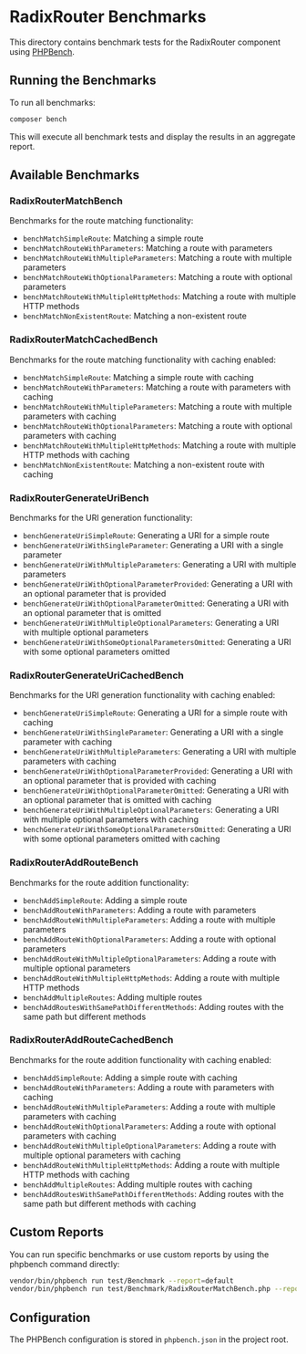 # RadixRouter Benchmarks

This directory contains benchmark tests for the RadixRouter component using [PHPBench](https://github.com/phpbench/phpbench).

## Running the Benchmarks

To run all benchmarks:

```bash
composer bench
```

This will execute all benchmark tests and display the results in an aggregate report.

## Available Benchmarks

### RadixRouterMatchBench

Benchmarks for the route matching functionality:

- `benchMatchSimpleRoute`: Matching a simple route
- `benchMatchRouteWithParameters`: Matching a route with parameters
- `benchMatchRouteWithMultipleParameters`: Matching a route with multiple parameters
- `benchMatchRouteWithOptionalParameters`: Matching a route with optional parameters
- `benchMatchRouteWithMultipleHttpMethods`: Matching a route with multiple HTTP methods
- `benchMatchNonExistentRoute`: Matching a non-existent route

### RadixRouterMatchCachedBench

Benchmarks for the route matching functionality with caching enabled:

- `benchMatchSimpleRoute`: Matching a simple route with caching
- `benchMatchRouteWithParameters`: Matching a route with parameters with caching
- `benchMatchRouteWithMultipleParameters`: Matching a route with multiple parameters with caching
- `benchMatchRouteWithOptionalParameters`: Matching a route with optional parameters with caching
- `benchMatchRouteWithMultipleHttpMethods`: Matching a route with multiple HTTP methods with caching
- `benchMatchNonExistentRoute`: Matching a non-existent route with caching

### RadixRouterGenerateUriBench

Benchmarks for the URI generation functionality:

- `benchGenerateUriSimpleRoute`: Generating a URI for a simple route
- `benchGenerateUriWithSingleParameter`: Generating a URI with a single parameter
- `benchGenerateUriWithMultipleParameters`: Generating a URI with multiple parameters
- `benchGenerateUriWithOptionalParameterProvided`: Generating a URI with an optional parameter that is provided
- `benchGenerateUriWithOptionalParameterOmitted`: Generating a URI with an optional parameter that is omitted
- `benchGenerateUriWithMultipleOptionalParameters`: Generating a URI with multiple optional parameters
- `benchGenerateUriWithSomeOptionalParametersOmitted`: Generating a URI with some optional parameters omitted

### RadixRouterGenerateUriCachedBench

Benchmarks for the URI generation functionality with caching enabled:

- `benchGenerateUriSimpleRoute`: Generating a URI for a simple route with caching
- `benchGenerateUriWithSingleParameter`: Generating a URI with a single parameter with caching
- `benchGenerateUriWithMultipleParameters`: Generating a URI with multiple parameters with caching
- `benchGenerateUriWithOptionalParameterProvided`: Generating a URI with an optional parameter that is provided with caching
- `benchGenerateUriWithOptionalParameterOmitted`: Generating a URI with an optional parameter that is omitted with caching
- `benchGenerateUriWithMultipleOptionalParameters`: Generating a URI with multiple optional parameters with caching
- `benchGenerateUriWithSomeOptionalParametersOmitted`: Generating a URI with some optional parameters omitted with caching

### RadixRouterAddRouteBench

Benchmarks for the route addition functionality:

- `benchAddSimpleRoute`: Adding a simple route
- `benchAddRouteWithParameters`: Adding a route with parameters
- `benchAddRouteWithMultipleParameters`: Adding a route with multiple parameters
- `benchAddRouteWithOptionalParameters`: Adding a route with optional parameters
- `benchAddRouteWithMultipleOptionalParameters`: Adding a route with multiple optional parameters
- `benchAddRouteWithMultipleHttpMethods`: Adding a route with multiple HTTP methods
- `benchAddMultipleRoutes`: Adding multiple routes
- `benchAddRoutesWithSamePathDifferentMethods`: Adding routes with the same path but different methods

### RadixRouterAddRouteCachedBench

Benchmarks for the route addition functionality with caching enabled:

- `benchAddSimpleRoute`: Adding a simple route with caching
- `benchAddRouteWithParameters`: Adding a route with parameters with caching
- `benchAddRouteWithMultipleParameters`: Adding a route with multiple parameters with caching
- `benchAddRouteWithOptionalParameters`: Adding a route with optional parameters with caching
- `benchAddRouteWithMultipleOptionalParameters`: Adding a route with multiple optional parameters with caching
- `benchAddRouteWithMultipleHttpMethods`: Adding a route with multiple HTTP methods with caching
- `benchAddMultipleRoutes`: Adding multiple routes with caching
- `benchAddRoutesWithSamePathDifferentMethods`: Adding routes with the same path but different methods with caching

## Custom Reports

You can run specific benchmarks or use custom reports by using the phpbench command directly:

```bash
vendor/bin/phpbench run test/Benchmark --report=default
vendor/bin/phpbench run test/Benchmark/RadixRouterMatchBench.php --report=default
```

## Configuration

The PHPBench configuration is stored in `phpbench.json` in the project root.
